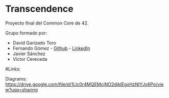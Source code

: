 # Transcendence

Proyecto final del Common Core de 42.

Grupo formado por:
- David Garizado Toro
- Fernando Gómez - [Github](https://github.com/fer5899) - [LinkedIn](https://www.linkedin.com/in/delavarga/)
- Javier Sánchez
- Victor Cereceda



#Links:

Diagrams: https://drive.google.com/file/d/1Llc0r4MQEMciNO2diklEgxHzNlYJo6Po/view?usp=sharing

